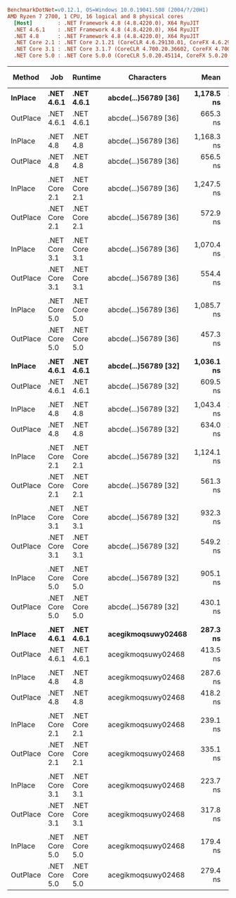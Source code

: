 ``` ini

BenchmarkDotNet=v0.12.1, OS=Windows 10.0.19041.508 (2004/?/20H1)
AMD Ryzen 7 2700, 1 CPU, 16 logical and 8 physical cores
  [Host]        : .NET Framework 4.8 (4.8.4220.0), X64 RyuJIT
  .NET 4.6.1    : .NET Framework 4.8 (4.8.4220.0), X64 RyuJIT
  .NET 4.8      : .NET Framework 4.8 (4.8.4220.0), X64 RyuJIT
  .NET Core 2.1 : .NET Core 2.1.21 (CoreCLR 4.6.29130.01, CoreFX 4.6.29130.02), X64 RyuJIT
  .NET Core 3.1 : .NET Core 3.1.7 (CoreCLR 4.700.20.36602, CoreFX 4.700.20.37001), X64 RyuJIT
  .NET Core 5.0 : .NET Core 5.0.0 (CoreCLR 5.0.20.45114, CoreFX 5.0.20.45114), X64 RyuJIT


```
|   Method |           Job |       Runtime |           Characters |       Mean |    Error |   StdDev | Ratio | RatioSD |  Gen 0 | Gen 1 | Gen 2 | Allocated | Code Size |
|--------- |-------------- |-------------- |--------------------- |-----------:|---------:|---------:|------:|--------:|-------:|------:|------:|----------:|----------:|
|  **InPlace** |    **.NET 4.6.1** |    **.NET 4.6.1** | **abcde(...)56789 [36]** | **1,178.5 ns** | **11.00 ns** |  **9.75 ns** |  **1.00** |    **0.00** | **0.1831** |     **-** |     **-** |     **144 B** |    **1148 B** |
| OutPlace |    .NET 4.6.1 |    .NET 4.6.1 | abcde(...)56789 [36] |   665.3 ns |  3.99 ns |  3.54 ns |  0.56 |    0.00 | 0.4787 |     - |     - |     377 B |    1290 B |
|          |               |               |                      |            |          |          |       |         |        |       |       |           |           |
|  InPlace |      .NET 4.8 |      .NET 4.8 | abcde(...)56789 [36] | 1,168.3 ns |  7.36 ns |  6.52 ns |  1.00 |    0.00 | 0.1831 |     - |     - |     144 B |    1148 B |
| OutPlace |      .NET 4.8 |      .NET 4.8 | abcde(...)56789 [36] |   656.5 ns |  6.34 ns |  5.62 ns |  0.56 |    0.00 | 0.4787 |     - |     - |     377 B |    1290 B |
|          |               |               |                      |            |          |          |       |         |        |       |       |           |           |
|  InPlace | .NET Core 2.1 | .NET Core 2.1 | abcde(...)56789 [36] | 1,247.5 ns |  3.94 ns |  3.49 ns |  1.00 |    0.00 | 0.0591 |     - |     - |      48 B |    1223 B |
| OutPlace | .NET Core 2.1 | .NET Core 2.1 | abcde(...)56789 [36] |   572.9 ns |  2.30 ns |  2.04 ns |  0.46 |    0.00 | 0.3557 |     - |     - |     280 B |    1454 B |
|          |               |               |                      |            |          |          |       |         |        |       |       |           |           |
|  InPlace | .NET Core 3.1 | .NET Core 3.1 | abcde(...)56789 [36] | 1,070.4 ns |  4.72 ns |  4.41 ns |  1.00 |    0.00 | 0.0114 |     - |     - |      48 B |    1188 B |
| OutPlace | .NET Core 3.1 | .NET Core 3.1 | abcde(...)56789 [36] |   554.4 ns |  3.03 ns |  2.69 ns |  0.52 |    0.00 | 0.0629 |     - |     - |     264 B |    1273 B |
|          |               |               |                      |            |          |          |       |         |        |       |       |           |           |
|  InPlace | .NET Core 5.0 | .NET Core 5.0 | abcde(...)56789 [36] | 1,085.7 ns |  9.36 ns |  8.29 ns |  1.00 |    0.00 | 0.0114 |     - |     - |      48 B |    1188 B |
| OutPlace | .NET Core 5.0 | .NET Core 5.0 | abcde(...)56789 [36] |   457.3 ns |  1.78 ns |  1.67 ns |  0.42 |    0.00 | 0.0629 |     - |     - |     264 B |    1205 B |
|          |               |               |                      |            |          |          |       |         |        |       |       |           |           |
|  **InPlace** |    **.NET 4.6.1** |    **.NET 4.6.1** | **abcde(...)56789 [32]** | **1,036.1 ns** |  **4.21 ns** |  **3.29 ns** |  **1.00** |    **0.00** | **0.2346** |     **-** |     **-** |     **185 B** |    **1148 B** |
| OutPlace |    .NET 4.6.1 |    .NET 4.6.1 | abcde(...)56789 [32] |   609.5 ns |  2.30 ns |  1.92 ns |  0.59 |    0.00 | 0.5198 |     - |     - |     409 B |    1290 B |
|          |               |               |                      |            |          |          |       |         |        |       |       |           |           |
|  InPlace |      .NET 4.8 |      .NET 4.8 | abcde(...)56789 [32] | 1,043.4 ns | 11.01 ns | 10.30 ns |  1.00 |    0.00 | 0.2346 |     - |     - |     185 B |    1148 B |
| OutPlace |      .NET 4.8 |      .NET 4.8 | abcde(...)56789 [32] |   634.0 ns | 11.08 ns | 14.01 ns |  0.61 |    0.01 | 0.5198 |     - |     - |     409 B |    1290 B |
|          |               |               |                      |            |          |          |       |         |        |       |       |           |           |
|  InPlace | .NET Core 2.1 | .NET Core 2.1 | abcde(...)56789 [32] | 1,124.1 ns |  7.74 ns |  7.24 ns |  1.00 |    0.00 | 0.1202 |     - |     - |      96 B |    1223 B |
| OutPlace | .NET Core 2.1 | .NET Core 2.1 | abcde(...)56789 [32] |   561.3 ns |  8.13 ns |  7.61 ns |  0.50 |    0.01 | 0.4063 |     - |     - |     320 B |    1454 B |
|          |               |               |                      |            |          |          |       |         |        |       |       |           |           |
|  InPlace | .NET Core 3.1 | .NET Core 3.1 | abcde(...)56789 [32] |   932.3 ns |  7.86 ns |  7.36 ns |  1.00 |    0.00 | 0.0229 |     - |     - |      96 B |    1188 B |
| OutPlace | .NET Core 3.1 | .NET Core 3.1 | abcde(...)56789 [32] |   549.2 ns | 11.00 ns | 13.91 ns |  0.59 |    0.02 | 0.0725 |     - |     - |     304 B |    1273 B |
|          |               |               |                      |            |          |          |       |         |        |       |       |           |           |
|  InPlace | .NET Core 5.0 | .NET Core 5.0 | abcde(...)56789 [32] |   905.1 ns |  5.19 ns |  4.60 ns |  1.00 |    0.00 | 0.0229 |     - |     - |      96 B |    1188 B |
| OutPlace | .NET Core 5.0 | .NET Core 5.0 | abcde(...)56789 [32] |   430.1 ns |  1.72 ns |  1.61 ns |  0.48 |    0.00 | 0.0725 |     - |     - |     304 B |    1205 B |
|          |               |               |                      |            |          |          |       |         |        |       |       |           |           |
|  **InPlace** |    **.NET 4.6.1** |    **.NET 4.6.1** |   **acegikmoqsuwy02468** |   **287.3 ns** |  **1.40 ns** |  **1.31 ns** |  **1.00** |    **0.00** | **0.0815** |     **-** |     **-** |      **64 B** |    **1148 B** |
| OutPlace |    .NET 4.6.1 |    .NET 4.6.1 |   acegikmoqsuwy02468 |   413.5 ns |  2.63 ns |  2.33 ns |  1.44 |    0.01 | 0.2651 |     - |     - |     209 B |    1290 B |
|          |               |               |                      |            |          |          |       |         |        |       |       |           |           |
|  InPlace |      .NET 4.8 |      .NET 4.8 |   acegikmoqsuwy02468 |   287.6 ns |  1.84 ns |  1.63 ns |  1.00 |    0.00 | 0.0815 |     - |     - |      64 B |    1148 B |
| OutPlace |      .NET 4.8 |      .NET 4.8 |   acegikmoqsuwy02468 |   418.2 ns |  5.00 ns |  4.44 ns |  1.45 |    0.02 | 0.2651 |     - |     - |     209 B |    1290 B |
|          |               |               |                      |            |          |          |       |         |        |       |       |           |           |
|  InPlace | .NET Core 2.1 | .NET Core 2.1 |   acegikmoqsuwy02468 |   239.1 ns |  1.16 ns |  0.97 ns |  1.00 |    0.00 |      - |     - |     - |         - |    1223 B |
| OutPlace | .NET Core 2.1 | .NET Core 2.1 |   acegikmoqsuwy02468 |   335.1 ns |  2.71 ns |  2.40 ns |  1.40 |    0.01 | 0.1826 |     - |     - |     144 B |    1454 B |
|          |               |               |                      |            |          |          |       |         |        |       |       |           |           |
|  InPlace | .NET Core 3.1 | .NET Core 3.1 |   acegikmoqsuwy02468 |   223.7 ns |  1.44 ns |  1.20 ns |  1.00 |    0.00 |      - |     - |     - |         - |    1040 B |
| OutPlace | .NET Core 3.1 | .NET Core 3.1 |   acegikmoqsuwy02468 |   317.8 ns |  6.31 ns |  6.47 ns |  1.42 |    0.03 | 0.0305 |     - |     - |     128 B |    1273 B |
|          |               |               |                      |            |          |          |       |         |        |       |       |           |           |
|  InPlace | .NET Core 5.0 | .NET Core 5.0 |   acegikmoqsuwy02468 |   179.4 ns |  1.99 ns |  1.86 ns |  1.00 |    0.00 |      - |     - |     - |         - |     974 B |
| OutPlace | .NET Core 5.0 | .NET Core 5.0 |   acegikmoqsuwy02468 |   279.4 ns |  3.46 ns |  3.24 ns |  1.56 |    0.02 | 0.0305 |     - |     - |     128 B |    1205 B |

